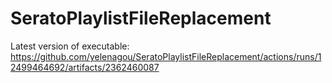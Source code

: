 # SeratoPlaylistFileReplacement
Latest version of executable: https://github.com/yelenagou/SeratoPlaylistFileReplacement/actions/runs/12499464692/artifacts/2362460087
